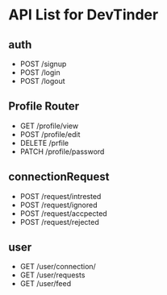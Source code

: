 # API List for DevTinder


## auth

- POST  /signup
- POST  /login
- POST   /logout


## Profile Router
- GET  /profile/view
- POST  /profile/edit
- DELETE  /prfile
- PATCH    /profile/password

## connectionRequest

-  POST  /request/intrested
- POST   /request/ignored
- POST  /request/accpected
- POST   /request/rejected

## user

- GET /user/connection/
- GET /user/requests
- GET /user/feed

